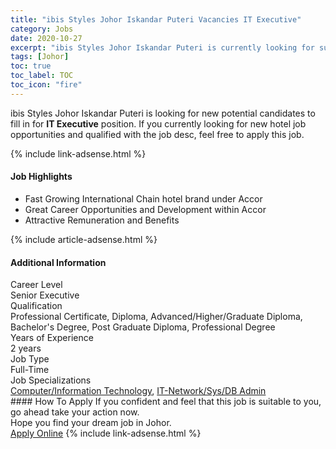 ```yaml
---
title: "ibis Styles Johor Iskandar Puteri Vacancies IT Executive" 
category: Jobs 
date: 2020-10-27 
excerpt: "ibis Styles Johor Iskandar Puteri is currently looking for suitable person to fill in the IT Executive which positioned at Johor" 
tags: [Johor] 
toc: true 
toc_label: TOC 
toc_icon: "fire" 
--- 
```


<p>ibis Styles Johor Iskandar Puteri is looking for new potential candidates to fill in for <b>IT Executive</b> position. If you currently looking for new hotel job opportunities and qualified with the job desc, feel free to apply this job.
</p>{% include link-adsense.html %} 
<div><div><h4>Job Highlights</h4></div><div><ul><li><div><div><div><div></div></div></div><div><span>Fast Growing International Chain hotel brand under Accor</span></div></div></li><li><div><div><div><div></div></div></div><div><span>Great Career Opportunities and Development within Accor</span></div></div></li><li><div><div><div><div></div></div></div><div><span>Attractive Remuneration and Benefits</span></div></div></li></ul></div></div> 
{% include article-adsense.html %} 
<div><div><h4>Additional Information</h4></div><div><div><div><div><div><div><div><span>Career Level</span></div><div><span>Senior Executive</span></div></div></div></div><div><div><div><div><span>Qualification</span></div><div><span>Professional Certificate, Diploma, Advanced/Higher/Graduate Diploma, Bachelor's Degree, Post Graduate Diploma, Professional Degree</span></div></div></div></div><div><div><div><div><span>Years of Experience</span></div><div><span>2 years</span></div></div></div></div><div><div><div><div><span>Job Type</span></div><div><span>Full-Time</span></div></div></div></div><div><div><div><div><span>Job Specializations</span></div><div><span><a href="/en/job-search/computer-information-technology-jobs/">Computer/Information Technology</a>, <a href="/en/job-search/system-network-database-admin-jobs/">IT-Network/Sys/DB Admin</a></span></div></div></div></div></div></div></div></div> 
#### How To Apply 
If you confident and feel that this job is suitable to you, go ahead take your action now. <br/> 
Hope you find your dream job in Johor. <br/> 
<a href="https://www.jobstreet.com.my/en/job/it-executive-4412610?jobId=jobstreet-my-job-4412610" class="btn btn--info" target="_blank" rel="nofollow noopenner">Apply Online</a> 
{% include link-adsense.html %} 